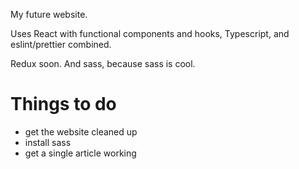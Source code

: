 My future website.

Uses React with functional components and hooks, Typescript, and eslint/prettier combined.

Redux soon. And sass, because sass is cool.

# Things to do

-   get the website cleaned up
-   install sass
-   get a single article working
